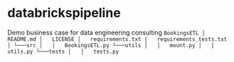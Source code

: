 # databrickspipeline
Demo business case for data engineering consulting
`
BookingsETL
│   README.md
│   LICENSE
│   requirements.txt
|   requirements_tests.txt
│
└───src
│   │   BookingsETL.py
└───utils
│   │   mount.py
│   │   utils.py
└───tests
│   │   tests.py
`
